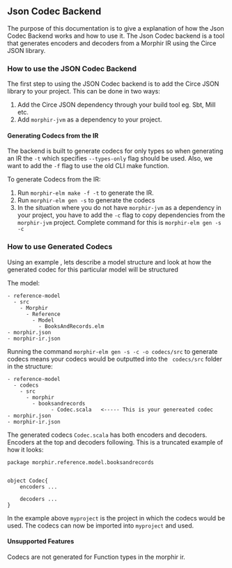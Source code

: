 ## Json Codec Backend
The purpose of this documentation is to give a explanation of how the Json Codec Backend works and how to use it.
The Json Codec backend is a tool that generates encoders and decoders from a Morphir IR using the Circe JSON library.

### How to use the JSON Codec Backend

The first step to using the JSON Codec backend is to add the Circe JSON library to your project. This can be done in two ways:
1. Add the Circe JSON dependency through your build tool eg. Sbt, Mill etc.
2. Add ```morphir-jvm``` as a dependency to your project.

#### Generating Codecs from the IR
The backend is built to generate codecs for only types so when generating an IR the ```-t``` which specifies ```--types-only``` flag should be used. Also, we want to add the ```-f``` flag to use the old CLI make function.

To generate Codecs from the  IR:
1. Run ```morphir-elm make -f -t``` to generate the IR.
2.  Run ```morphir-elm gen -s``` to generate the codecs
3.  In the situation where you do not have ```morphir-jvm``` as a dependency in your project, you have to add the ```-c``` flag to copy dependencies from the ```morphir-jvm``` project. Complete command for this is ```morphir-elm gen -s -c```

### How to use Generated Codecs
Using an example , lets describe a model structure and look at how the generated codec for this particular model will be structured

The model:

	- reference-model
      - src
        - Morphir
          - Reference
	        - Model
              - BooksAndRecords.elm  
	- morphir.json
	- morphir-ir.json


Running the command  ```morphir-elm gen -s -c -o codecs/src``` to generate codecs means your codecs would be outputted into the ``` codecs/src```  folder in the structure:

	- reference-model
	  - codecs
        - src
          - morphir
		    - booksandrecords
                  - Codec.scala   <----- This is your genereated codec 
	- morphir.json
	- morphir-ir.json

The generated codecs ```Codec.scala```  has both encoders and decoders. Encoders at the top and decoders following. This is a truncated example of how it looks:
```
package morphir.reference.model.booksandrecords  
  

object Codec{
	encoders ...
	
	decoders ...
}
```

In the example above ```myproject``` is the project in which the codecs would be used.
The codecs can now be imported into ```myproject```  and used.



#### Unsupported Features
Codecs are not generated for Function types in the morphir ir.




